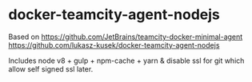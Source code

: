 # docker-teamcity-agent-nodejs

Based on 
https://github.com/JetBrains/teamcity-docker-minimal-agent
https://github.com/lukasz-kusek/docker-teamcity-agent-nodejs

Includes node v8 + gulp + npm-cache + yarn & disable ssl for git which allow self signed ssl later.
